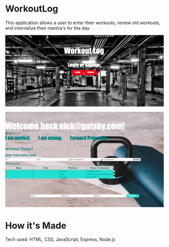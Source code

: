 # WorkoutLog
This application allows a user to enter their workouts, review old workouts, and internalize their mantra's for the day.

![alt tag](https://github.com/HelenAmanuel/WorkoutLog/blob/master/Screen%20Shot%202019-11-22%20at%204.38.23%20PM.png)

![alt tag](https://github.com/HelenAmanuel/WorkoutLog/blob/master/Screen%20Shot%202019-11-22%20at%205.08.42%20PM.png)


# How it's Made
Tech used: HTML, CSS, JavaScript, Express, Node.js

